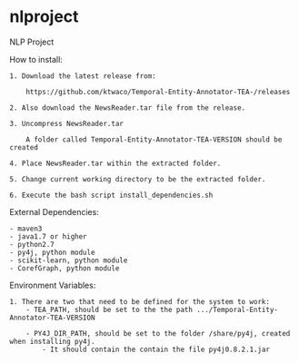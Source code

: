 # nlproject
NLP Project

How to install:

    1. Download the latest release from:

        https://github.com/ktwaco/Temporal-Entity-Annotator-TEA-/releases

    2. Also download the NewsReader.tar file from the release.

    3. Uncompress NewsReader.tar

        A folder called Temporal-Entity-Annotator-TEA-VERSION should be created

    4. Place NewsReader.tar within the extracted folder.

    5. Change current working directory to be the extracted folder.

    6. Execute the bash script install_dependencies.sh

External Dependencies:

    - maven3
    - java1.7 or higher
    - python2.7
    - py4j, python module
    - scikit-learn, python module
    - CorefGraph, python module

Environment Variables:

    1. There are two that need to be defined for the system to work:
        - TEA_PATH, should be set to the the path .../Temporal-Entity-Annotator-TEA-VERSION

        - PY4J_DIR_PATH, should be set to the folder /share/py4j, created when installing py4j.
            - It should contain the contain the file py4j0.8.2.1.jar


